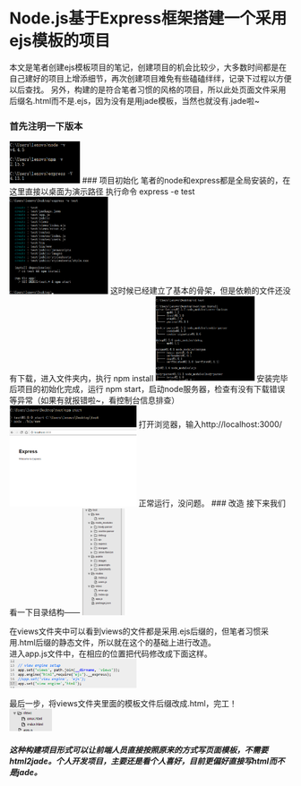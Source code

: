 # Node.js基于Express框架搭建一个采用ejs模板的项目  
本文是笔者创建ejs模板项目的笔记，创建项目的机会比较少，大多数时间都是在自己建好的项目上增添细节，再次创建项目难免有些磕磕绊绊，记录下过程以方便以后查找。
另外，构建的是符合笔者习惯的风格的项目，所以此处页面文件采用后缀名.html而不是.ejs，因为没有是用jade模板，当然也就没有.jade啦~
 
### 首先注明一下版本  
<img width="25%" src="https://github.com/SteinsGateLab/Articles/blob/master/issue/BackEnd/Node-Express%E5%BF%AB%E9%80%9F%E6%9E%84%E5%BB%BAejs%E9%A1%B9%E7%9B%AE/1.png"> 
### 项目初始化  
笔者的node和express都是全局安装的，在这里直接以桌面为演示路径  
执行命令 express -e test   
<img width="35%" src="https://github.com/SteinsGateLab/Articles/blob/master/issue/BackEnd/Node-Express%E5%BF%AB%E9%80%9F%E6%9E%84%E5%BB%BAejs%E9%A1%B9%E7%9B%AE/2.png">   
这时候已经建立了基本的骨架，但是依赖的文件还没有下载，进入文件夹内，执行 npm install
<img width="35%" src="https://github.com/SteinsGateLab/Articles/blob/master/issue/BackEnd/Node-Express%E5%BF%AB%E9%80%9F%E6%9E%84%E5%BB%BAejs%E9%A1%B9%E7%9B%AE/3.png">   
安装完毕后项目的初始化完成，运行 npm start，启动node服务器，检查有没有下载错误等异常（如果有就报错啦~，看控制台信息排查）  
<img width="45%" src="https://github.com/SteinsGateLab/Articles/blob/master/issue/BackEnd/Node-Express%E5%BF%AB%E9%80%9F%E6%9E%84%E5%BB%BAejs%E9%A1%B9%E7%9B%AE/4.png">   
打开浏览器，输入http://localhost:3000/  
<img width="45%" src="https://github.com/SteinsGateLab/Articles/blob/master/issue/BackEnd/Node-Express%E5%BF%AB%E9%80%9F%E6%9E%84%E5%BB%BAejs%E9%A1%B9%E7%9B%AE/5.png">  
正常运行，没问题。 
### 改造
  接下来我们看一下目录结构——  

<img width="15%" src="https://github.com/SteinsGateLab/Articles/blob/master/issue/BackEnd/Node-Express%E5%BF%AB%E9%80%9F%E6%9E%84%E5%BB%BAejs%E9%A1%B9%E7%9B%AE/6.png">   

在views文件夹中可以看到views的文件都是采用.ejs后缀的，但笔者习惯采用.html后缀的静态文件，所以就在这个的基础上进行改造。  
进入app.js文件中，在相应的位置把代码修改成下面这样。    
<img width="45%" src="https://github.com/SteinsGateLab/Articles/blob/master/issue/BackEnd/Node-Express%E5%BF%AB%E9%80%9F%E6%9E%84%E5%BB%BAejs%E9%A1%B9%E7%9B%AE/7.png">   
  
最后一步，将views文件夹里面的模板文件后缀改成.html，完工！  
<img width="15%" src="https://github.com/SteinsGateLab/Articles/blob/master/issue/BackEnd/Node-Express%E5%BF%AB%E9%80%9F%E6%9E%84%E5%BB%BAejs%E9%A1%B9%E7%9B%AE/8.png"> 

##### 这种构建项目形式可以让前端人员直接按照原来的方式写页面模板，不需要html2jade。个人开发项目，主要还是看个人喜好，目前更偏好直接写html而不是jade。
